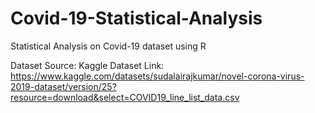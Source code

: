 # Covid-19-Statistical-Analysis
Statistical Analysis on Covid-19 dataset using R

Dataset Source: Kaggle
Dataset Link: https://www.kaggle.com/datasets/sudalairajkumar/novel-corona-virus-2019-dataset/version/25?resource=download&select=COVID19_line_list_data.csv 
